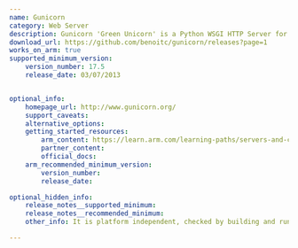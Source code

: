 ```yaml
---
name: Gunicorn
category: Web Server
description: Gunicorn 'Green Unicorn' is a Python WSGI HTTP Server for UNIX.
download_url: https://github.com/benoitc/gunicorn/releases?page=1
works_on_arm: true
supported_minimum_version:
    version_number: 17.5
    release_date: 03/07/2013


optional_info:
    homepage_url: http://www.gunicorn.org/
    support_caveats:
    alternative_options:
    getting_started_resources:
        arm_content: https://learn.arm.com/learning-paths/servers-and-cloud-computing/django/deploy_django_application/
        partner_content:
        official_docs:
    arm_recommended_minimum_version:
        version_number:
        release_date:

optional_hidden_info:
    release_notes__supported_minimum:
    release_notes__recommended_minimum:
    other_info: It is platform independent, checked by building and running the first version released on GitHub. For arm_content, [this](https://learn.arm.com/learning-paths/servers-and-cloud-computing/django/deploy_django_application/) link has a section "Set up Gunicorn" which is required for deploying the Django application.

---
```

